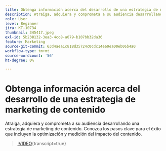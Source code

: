 ```yaml
---
title: Obtenga información acerca del desarrollo de una estrategia de marketing de contenido
description: Atraiga, adquiera y comprometa a su audiencia desarrollando una estrategia de marketing de contenido.
role: User
level: Beginner
jira: KT-10734
thumbnail: 345417.jpeg
exl-id: 5b238132-3ea3-4cc8-a079-b107bb32da36
feature: Marketing
source-git-commit: 63d4aea1c818d35724c0cdc14e69ea00eb06b4a0
workflow-type: tm+mt
source-wordcount: '56'
ht-degree: 0%

---
```


# Obtenga información acerca del desarrollo de una estrategia de marketing de contenido

Atraiga, adquiera y comprometa a su audiencia desarrollando una estrategia de marketing de contenido. Conozca los pasos clave para el éxito que incluyen la optimización y medición del impacto del contenido.

>[!VIDEO](https://video.tv.adobe.com/v/345417/?quality=12&learn=on){transcript=true}
